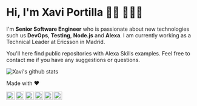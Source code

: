 # Hi, I'm Xavi Portilla 👋🏽 👨🏽‍💻

I'm **Senior Software Engineer** who is passionate about new technologies such us **DevOps**, **Testing**, **Node.js** and **Alexa**. I am currently working as a Technical Leader at Ericsson in Madrid.

You'll here find public repositories with Alexa Skills examples. Feel free to contact me if you have any suggestions or questions.

![Xavi's github stats](https://github-readme-stats.vercel.app/api?username=xavidop&show_icons=true)

Made with :heart:

<p>
<a href="https://twitter.com/xavidop">
  <img align="left" alt="Xavi Portilla | Twitter" width="22px" src="https://cdn.jsdelivr.net/npm/simple-icons@v3/icons/twitter.svg" />
</a>
<a href="https://www.linkedin.com/in/xavierportillaedo/">
  <img align="left" alt="Xavi's LinkdeIn" width="22px" src="https://cdn.jsdelivr.net/npm/simple-icons@v3/icons/linkedin.svg" />
</a>
<a href="https://medium.com/@xavidop">
  <img align="left" alt="Xavi Portilla's Medium" width="22px" src="https://cdn.jsdelivr.net/npm/simple-icons@3.0.1/icons/medium.svg" />
</a>
<a href="https://xavidop.gihub.io/">
  <img align="left" alt="Xavi Portilla's Blog" width="22px" src="https://cdn.jsdelivr.net/npm/simple-icons@3.0.1/icons/wordpress.svg" />
</a>
  <a href="https://www.youtube.com/channel/UCHKPJg8TjYnhokWPEOdVHVA">
  <img align="left" alt="Xavi Portilla's Youtube Channel" width="22px" src="https://cdn.jsdelivr.net/npm/simple-icons@3.0.1/icons/youtube.svg" />
</a>
  <a href="https://anchor.fm/el-interior-de-alexa">
  <img align="left" alt="Xavi Portilla's Podcast" width="22px" src="https://cdn.jsdelivr.net/npm/simple-icons@3.0.1/icons/applepodcasts.svg" />
</a>
</p>

<!--
**LucioMSP/LucioMSP** is a ✨ _special_ ✨ repository because its `README.md` (this file) appears on your GitHub profile.

Here are some ideas to get you started:

- 🔭 I’m currently working on ...
- 🌱 I’m currently learning ...
- 👯 I’m looking to collaborate on ...
- 🤔 I’m looking for help with ...
- 💬 Ask me about ...
- 📫 How to reach me: ...
- 😄 Pronouns: ...
- ⚡ Fun fact: ...
-->
